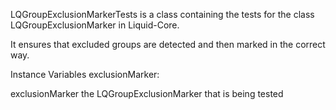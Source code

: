 LQGroupExclusionMarkerTests is a class containing the tests for the class LQGroupExclusionMarker in Liquid-Core.

It ensures that excluded groups are detected and then marked in the correct way.

Instance Variables
	exclusionMarker:	 	<LQGroupExclusionMarker>

exclusionMarker
	the LQGroupExclusionMarker that is being tested
